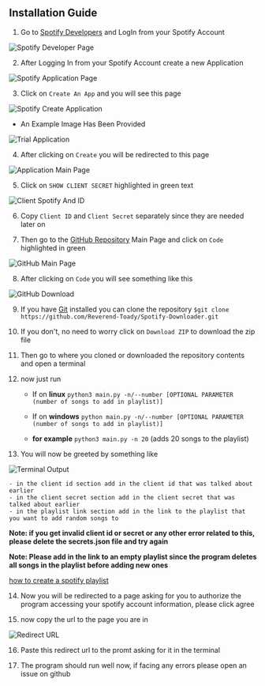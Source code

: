 ## Installation Guide

1.  Go to [Spotify Developers](https://developer.spotify.com/dashboard/login)
    and LogIn from your Spotify Account

![Spotify Developer Page](Assets/SpotifyDevelopersLogin.png)

2. After Logging In from your Spotify Account create a new Application

![Spotify Application Page](Assets/SpotifyDevelopersApplications.png)

3. Click on `Create An App` and you will see this page

![Spotify Create Application](Assets/SpotifyDevelopersCreateApplication.png)

- An Example Image Has Been Provided

![Trial Application](Assets/SpotifyDevelopersTrialApplication.png)

4. After clicking on `Create` you will be redirected to this page

![Application Main Page](Assets/SpotifyApplicationsMainPage.png)

5. Click on `SHOW CLIENT SECRET` highlighted in green text

![Client Spotify And ID](Assets/SpotifyClientSecretAndID.png)

6. Copy `Client ID` and `Client Secret` separately since they are needed later
   on

7. Then go to the
   [GitHub Repository](https://github.com/Reverend-Toady/Spotify-Downloader)
   Main Page and click on `Code` highlighted in green

![GitHub Main Page](Assets/GitHubMainPage.png)

8. After clicking on `Code` you will see something like this

![GitHub Download](Assets/GitHubDownloadAndClone.png)

9. If you have [Git](https://git-scm.com/downloads) installed you can clone the
   repository
   `$git clone https://github.com/Reverend-Toady/Spotify-Downloader.git`

10. If you don't, no need to worry click on `Download ZIP` to download the zip
    file

11. Then go to where you cloned or downloaded the repository contents and open a
    terminal

12. now just run

    - If on **linux**
      `python3 main.py -n/--number [OPTIONAL PARAMETER (number of songs to add in playlist)]`
    - If on **windows**
      `python main.py -n/--number [OPTIONAL PARAMETER (number of songs to add in playlist)]`

    - **for example** `python3 main.py -n 20` (adds 20 songs to the playlist)

13. You will now be greeted by something like

![Terminal Output](Assets/TerminalOutput.png)

    - in the client id section add in the client id that was talked about earlier
    - in the client secret section add in the client secret that was talked about earlier
    - in the playlist link section add in the link to the playlist that you want to add random songs to

**Note: if you get invalid client id or secret or any other error related to
this, please delete the secrets.json file and try again**

**Note: Please add in the link to an empty playlist since the program deletes
all songs in the playlist before adding new ones**

[how to create a spotify playlist](https://www.pcmag.com/how-to/how-to-create-a-spotify-playlist)

14. Now you will be redirected to a page asking for you to authorize the program
    accessing your spotify account information, please click agree

15. now copy the url to the page you are in

![Redirect URL](Assets/RedirectURL.png)

16. Paste this redirect url to the promt asking for it in the terminal

17. The program should run well now, if facing any errors please open an issue
    on github
